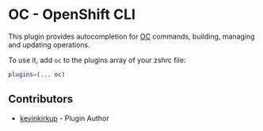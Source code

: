 # OC - OpenShift CLI

This plugin provides autocompletion for [OC](https://docs.openshift.com/container-platform/3.7/cli_reference/index.html) commands, building, managing and updating operations.

To use it, add `oc` to the plugins array of your zshrc file:

```bash
plugins=(... oc)
```

## Contributors

+ [kevinkirkup](https://github.com/kevinkirkup) - Plugin Author
